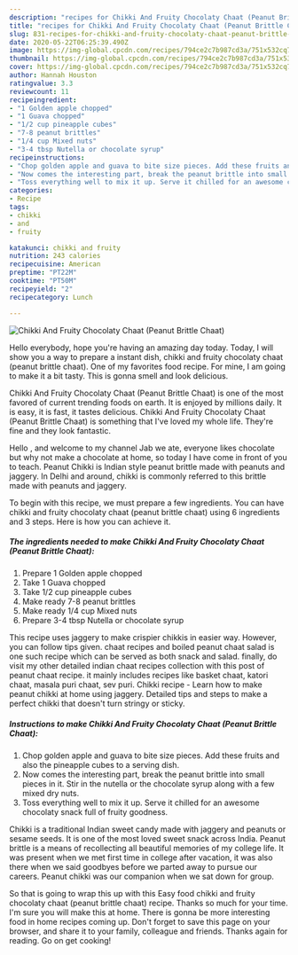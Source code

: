```yaml
---
description: "recipes for Chikki And Fruity Chocolaty Chaat (Peanut Brittle Chaat) | how long to bake Chikki And Fruity Chocolaty Chaat (Peanut Brittle Chaat)"
title: "recipes for Chikki And Fruity Chocolaty Chaat (Peanut Brittle Chaat) | how long to bake Chikki And Fruity Chocolaty Chaat (Peanut Brittle Chaat)"
slug: 831-recipes-for-chikki-and-fruity-chocolaty-chaat-peanut-brittle-chaat-how-long-to-bake-chikki-and-fruity-chocolaty-chaat-peanut-brittle-chaat
date: 2020-05-22T06:25:39.490Z
image: https://img-global.cpcdn.com/recipes/794ce2c7b987cd3a/751x532cq70/chikki-and-fruity-chocolaty-chaat-peanut-brittle-chaat-recipe-main-photo.jpg
thumbnail: https://img-global.cpcdn.com/recipes/794ce2c7b987cd3a/751x532cq70/chikki-and-fruity-chocolaty-chaat-peanut-brittle-chaat-recipe-main-photo.jpg
cover: https://img-global.cpcdn.com/recipes/794ce2c7b987cd3a/751x532cq70/chikki-and-fruity-chocolaty-chaat-peanut-brittle-chaat-recipe-main-photo.jpg
author: Hannah Houston
ratingvalue: 3.3
reviewcount: 11
recipeingredient:
- "1 Golden apple chopped"
- "1 Guava chopped"
- "1/2 cup pineapple cubes"
- "7-8 peanut brittles"
- "1/4 cup Mixed nuts"
- "3-4 tbsp Nutella or chocolate syrup"
recipeinstructions:
- "Chop golden apple and guava to bite size pieces. Add these fruits and also the pineapple cubes to a serving dish."
- "Now comes the interesting part, break the peanut brittle into small pieces in it. Stir in the nutella or the chocolate syrup along with a few mixed dry nuts."
- "Toss everything well to mix it up. Serve it chilled for an awesome chocolaty snack full of fruity goodness."
categories:
- Recipe
tags:
- chikki
- and
- fruity

katakunci: chikki and fruity 
nutrition: 243 calories
recipecuisine: American
preptime: "PT22M"
cooktime: "PT50M"
recipeyield: "2"
recipecategory: Lunch

---
```



![Chikki And Fruity Chocolaty Chaat (Peanut Brittle Chaat)](https://img-global.cpcdn.com/recipes/794ce2c7b987cd3a/751x532cq70/chikki-and-fruity-chocolaty-chaat-peanut-brittle-chaat-recipe-main-photo.jpg)

Hello everybody, hope you're having an amazing day today. Today, I will show you a way to prepare a instant dish, chikki and fruity chocolaty chaat (peanut brittle chaat). One of my favorites food recipe. For mine, I am going to make it a bit tasty. This is gonna smell and look delicious.

Chikki And Fruity Chocolaty Chaat (Peanut Brittle Chaat) is one of the most favored of current trending foods on earth. It is enjoyed by millions daily. It is easy, it is fast, it tastes delicious. Chikki And Fruity Chocolaty Chaat (Peanut Brittle Chaat) is something that I've loved my whole life. They're fine and they look fantastic.

Hello , and welcome to my channel Jab we ate, everyone likes chocolate but why not make a chocolate at home, so today I have come in front of you to teach. Peanut Chikki is Indian style peanut brittle made with peanuts and jaggery. In Delhi and around, chikki is commonly referred to this brittle made with peanuts and jaggery.


To begin with this recipe, we must prepare a few ingredients. You can have chikki and fruity chocolaty chaat (peanut brittle chaat) using 6 ingredients and 3 steps. Here is how you can achieve it.

<!--inarticleads1-->

##### The ingredients needed to make Chikki And Fruity Chocolaty Chaat (Peanut Brittle Chaat):

1. Prepare 1 Golden apple chopped
1. Take 1 Guava chopped
1. Take 1/2 cup pineapple cubes
1. Make ready 7-8 peanut brittles
1. Make ready 1/4 cup Mixed nuts
1. Prepare 3-4 tbsp Nutella or chocolate syrup


This recipe uses jaggery to make crispier chikkis in easier way. However, you can follow tips given. chaat recipes and boiled peanut chaat salad is one such recipe which can be served as both snack and salad. finally, do visit my other detailed indian chaat recipes collection with this post of peanut chaat recipe. it mainly includes recipes like basket chaat, katori chaat, masala puri chaat, sev puri. Chikki recipe - Learn how to make peanut chikki at home using jaggery. Detailed tips and steps to make a perfect chikki that doesn&#39;t turn stringy or sticky. 

<!--inarticleads2-->

##### Instructions to make Chikki And Fruity Chocolaty Chaat (Peanut Brittle Chaat):

1. Chop golden apple and guava to bite size pieces. Add these fruits and also the pineapple cubes to a serving dish.
1. Now comes the interesting part, break the peanut brittle into small pieces in it. Stir in the nutella or the chocolate syrup along with a few mixed dry nuts.
1. Toss everything well to mix it up. Serve it chilled for an awesome chocolaty snack full of fruity goodness.


Chikki is a traditional Indian sweet candy made with jaggery and peanuts or sesame seeds. It is one of the most loved sweet snack across India. Peanut brittle is a means of recollecting all beautiful memories of my college life. It was present when we met first time in college after vacation, it was also there when we said goodbyes before we parted away to pursue our careers. Peanut chikki was our companion when we sat down for group. 

So that is going to wrap this up with this Easy food chikki and fruity chocolaty chaat (peanut brittle chaat) recipe. Thanks so much for your time. I'm sure you will make this at home. There is gonna be more interesting food in home recipes coming up. Don't forget to save this page on your browser, and share it to your family, colleague and friends. Thanks again for reading. Go on get cooking!
